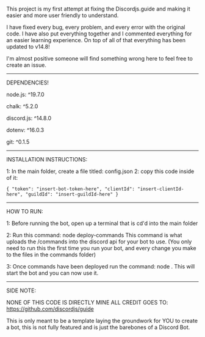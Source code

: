 This project is my first attempt at fixing the Discordjs.guide and making it easier and more user friendly to understand.

I have fixed every bug, every problem, and every error with the original code. I have also put everything together and I commented everything for an easier learning experience.
On top of all of that everything has been updated to v14.8!

I'm almost positive someone will find something wrong here to feel free to create an issue.
____
DEPENDENCIES!

node.js: ^19.7.0

chalk: ^5.2.0

discord.js: ^14.8.0

dotenv: ^16.0.3

git: ^0.1.5
____
INSTALLATION INSTRUCTIONS:

1: In the main folder, create a file titled: config.json
2: copy this code inside of it:

`{
	"token": "insert-bot-token-here",
	"clientId": "insert-clientId-here",
	"guildId": "insert-guildId-here"
}`
____
HOW TO RUN:

1: Before running the bot, open up a terminal that is cd'd into the main folder

2: Run this command: node deploy-commands
	This command is what uploads the /commands into the discord api for your bot to use.
	(You only need to run this the first time you run your bot, and every change you make to the files in the commands folder)
	
3: Once commands have been deployed run the command: node .
	This will start the bot and you can now use it.
____
SIDE NOTE:

NONE OF THIS CODE IS DIRECTLY MINE
ALL CREDIT GOES TO: https://github.com/discordjs/guide


This is only meant to be a template laying the groundwork for YOU to create a bot, this is not fully featured and is just the barebones of a Discord Bot.

